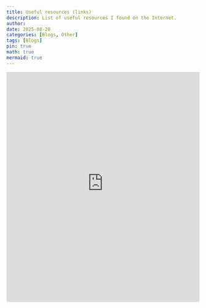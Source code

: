 ```yaml
---
title: Useful resources (links)
description: List of useful resources I found on the Internet.
author: 
date: 2025-08-20 
categories: [Blogs, Other]
tags: [Blogs]
pin: true
math: true
mermaid: true
---
```


<iframe src="https://wahbakamaluddin.notion.site/ebd/1671359f183c80989e74dee509fc503a" width="100%" height="600" frameborder="0" allowfullscreen />